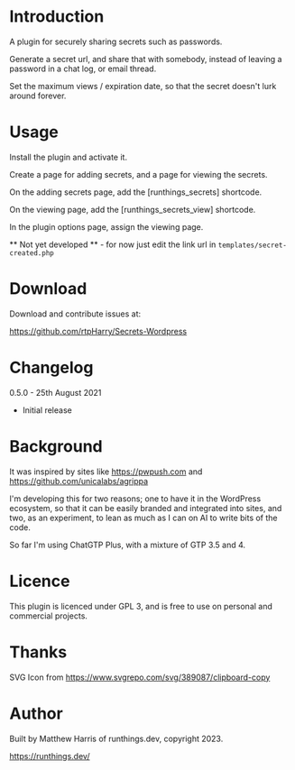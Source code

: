 # Introduction
A plugin for securely sharing secrets such as passwords.

Generate a secret url, and share that with somebody, instead of leaving a 
password in a chat log, or email thread.

Set the maximum views / expiration date, so that the secret doesn't lurk around
forever.

# Usage
Install the plugin and activate it.

Create a page for adding secrets, and a page for viewing the secrets.

On the adding secrets page, add the [runthings_secrets] shortcode.

On the viewing page, add the [runthings_secrets_view] shortcode.

In the plugin options page, assign the viewing page.

** Not yet developed ** - for now just edit the link url in 
`templates/secret-created.php`

# Download
Download and contribute issues at:

https://github.com/rtpHarry/Secrets-Wordpress

# Changelog
0.5.0 - 25th August 2021
  - Initial release

# Background 
It was inspired by sites like https://pwpush.com and 
https://github.com/unicalabs/agrippa

I'm developing this for two reasons; one to have it in the WordPress ecosystem,
so that it can be easily branded and integrated into sites, and two, as an 
experiment, to lean as much as I can on AI to write bits of the code. 

So far I'm using ChatGTP Plus, with a mixture of GTP 3.5 and 4.

# Licence
This plugin is licenced under GPL 3, and is free to use on personal and 
commercial projects.

# Thanks
SVG Icon from https://www.svgrepo.com/svg/389087/clipboard-copy

# Author
Built by Matthew Harris of runthings.dev, copyright 2023.

https://runthings.dev/